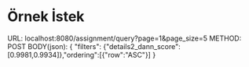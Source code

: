 <h1>Örnek İstek</h1>
<p>
  URL: localhost:8080/assignment/query?page=1&page_size=5
  METHOD: POST
  BODY(json): { "filters": {"details2_dann_score": [0.9981,0.9934]},"ordering":[{"row":"ASC"}] }
</p>
